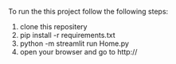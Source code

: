 To run the this project follow the following steps:

1. clone this repositery
2. pip install -r requirements.txt
3. python -m streamlit run Home.py
4. open your browser and go to http://